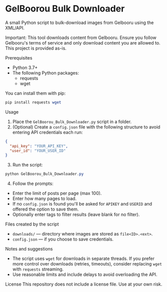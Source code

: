 # GelBoorou Bulk Downloader

A small Python script to bulk-download images from Gelbooru using the XML/API.

Important: This tool downloads content from Gelbooru. Ensure you follow Gelbooru's terms of service and only download content you are allowed to. This project is provided as-is.

Prerequisites
- Python 3.7+
- The following Python packages:
  - requests
  - wget

You can install them with pip:

```powershell
pip install requests wget
```

Usage
1. Place the `GelBoorou_Bulk_Downloader.py` script in a folder.
2. (Optional) Create a `config.json` file with the following structure to avoid entering API credentials each run:

```json
{
  "api_key": "YOUR_API_KEY",
  "user_id": "YOUR_USER_ID"
}
```

3. Run the script:

```powershell
python GelBoorou_Bulk_Downloader.py
```

4. Follow the prompts:
- Enter the limit of posts per page (max 100).
- Enter how many pages to load.
- If no `config.json` is found you'll be asked for `APIKEY` and `USERID` and offered the option to save them.
- Optionally enter tags to filter results (leave blank for no filter).

Files created by the script
- `downloads/` — directory where images are stored as `file<ID>.<ext>`.
- `config.json` — if you choose to save credentials.

Notes and suggestions
- The script uses `wget` for downloads in separate threads. If you prefer more control over downloads (retries, timeouts), consider replacing `wget` with `requests` streaming.
- Use reasonable limits and include delays to avoid overloading the API.

License
This repository does not include a license file. Use at your own risk.
